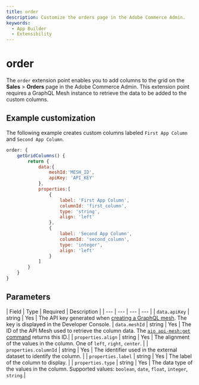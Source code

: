 ```yaml
---
title: order
description: Customize the orders page in the Adobe Commerce Admin.
keywords:
  - App Builder
  - Extensibility
---
```


# order

The `order` extension point enables you to add columns to the grid on the **Sales** > **Orders** page in the Adobe Commerce Admin. This extension point requires a GraphQL Mesh instance to retrieve the data to be added to the custom columns.

## Example customization

​The following example creates custom columns labeled `First App Column` and `Second App Column`.

```javascript
order: {
    getGridColumns() {
        return {
            data:{
                meshId:'MESH_ID',
                apiKey: 'API_KEY'
            },
            properties:[
                {
                    label: 'First App Column',
                    columnId: 'first_column',
                    type: 'string',
                    align: 'left'
                },
                {
                    label: 'Second App Column',
                    columnId: 'second_column',
                    type: 'integer',
                    align: 'left'
                }
            ]
        }
    }
}
```

## Parameters

​| Field | Type | Required | Description |
| --- | --- | --- | --- |
| `data.apiKey` | string | Yes | The API key generated when [creating a GraphQL mesh](https://developer.adobe.com/graphql-mesh-gateway/gateway/create-mesh/). The key is displayed in the Developer Console.
| `data.meshId` | string | Yes | The ID of the API Mesh used to retrieve the column data. The [`aio api-mesh:get` command](https://developer.adobe.com/graphql-mesh-gateway/gateway/command-reference/#aio-api-meshget) returns this ID.|
| `properties.align` | string | Yes | The alignment of the values in the column. One of `left`, `right`, `center`. |
| `properties.columnId` | string | Yes | The identifier used in the external dataset to identify the column. |
| `properties.label` | string | Yes | The label of the column to display. |
| `properties.type` | string | Yes | The data type of the values in the column. Supported values: `boolean`, `date`, `float`, `integer`, `string`.|

